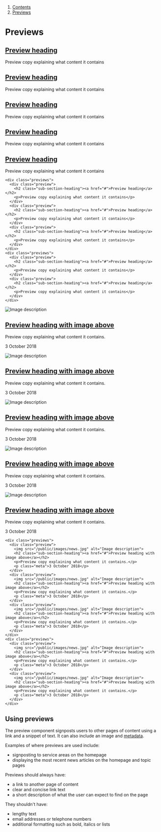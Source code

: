 1.  [Contents](/docs/core/design/overview)
2.  [Previews](#)

# Previews

<div class="previews">
  <div class="preview">
    <h2 class="sub-section-heading"><a href="#">Preview heading</a></h2>
    <p>Preview copy explaining what content it contains</p>
  </div>
  <div class="preview">
    <h2 class="sub-section-heading"><a href="#">Preview heading</a></h2>
    <p>Preview copy explaining what content it contains</p>
  </div>
  <div class="preview">
    <h2 class="sub-section-heading"><a href="#">Preview heading</a></h2>
    <p>Preview copy explaining what content it contains</p>
  </div>
</div>
<div class="previews">
  <div class="preview">
    <h2 class="sub-section-heading"><a href="#">Preview heading</a></h2>
    <p>Preview copy explaining what content it contains</p>
  </div>
  <div class="preview">
    <h2 class="sub-section-heading"><a href="#">Preview heading</a></h2>
    <p>Preview copy explaining what content it contains</p>
  </div>
</div>

    <div class="previews">
      <div class="preview">
        <h2 class="sub-section-heading"><a href="#">Preview heading</a></h2>
        <p>Preview copy explaining what content it contains</p>
      </div>
      <div class="preview">
        <h2 class="sub-section-heading"><a href="#">Preview heading</a></h2>
        <p>Preview copy explaining what content it contains</p>
      </div>
      <div class="preview">
        <h2 class="sub-section-heading"><a href="#">Preview heading</a></h2>
        <p>Preview copy explaining what content it contains</p>
      </div>
    </div>
    <div class="previews">
      <div class="preview">
        <h2 class="sub-section-heading"><a href="#">Preview heading</a></h2>
        <p>Preview copy explaining what content it contains</p>
      </div>
      <div class="preview">
        <h2 class="sub-section-heading"><a href="#">Preview heading</a></h2>
        <p>Preview copy explaining what content it contains</p>
      </div>
    </div>

<div class="previews">
  <div class="preview">
    <img src="/public/images/news.jpg" alt="Image description">
    <h2 class="sub-section-heading"><a href="#">Preview heading with image above</a></h2>
    <p>Preview copy explaining what content it contains.</p>
    <p class="meta">3 October 2018</p>
  </div>
  <div class="preview">
    <img src="/public/images/news.jpg" alt="Image description">
    <h2 class="sub-section-heading"><a href="#">Preview heading with image above</a></h2>
    <p>Preview copy explaining what content it contains.</p>
    <p class="meta">3 October 2018</p>
  </div>
  <div class="preview">
    <img src="/public/images/news.jpg" alt="Image description">
    <h2 class="sub-section-heading"><a href="#">Preview heading with image above</a></h2>
    <p>Preview copy explaining what content it contains.</p>
    <p class="meta">3 October 2018</p>
  </div>
</div>
<div class="previews">
  <div class="preview">
    <img src="/public/images/news.jpg" alt="Image description">
    <h2 class="sub-section-heading"><a href="#">Preview heading with image above</a></h2>
    <p>Preview copy explaining what content it contains.</p>
    <p class="meta">3 October 2018</p>
  </div>
  <div class="preview">
    <img src="/public/images/news.jpg" alt="Image description">
    <h2 class="sub-section-heading"><a href="#">Preview heading with image above</a></h2>
    <p>Preview copy explaining what content it contains.</p>
    <p class="meta">3 October 2018</p>
  </div>
</div>

    <div class="previews">
      <div class="preview">
        <img src="/public/images/news.jpg" alt="Image description">
        <h2 class="sub-section-heading"><a href="#">Preview heading with image above</a></h2>
        <p>Preview copy explaining what content it contains.</p>
        <p class="meta">3 October 2018</p>
      </div>
      <div class="preview">
        <img src="/public/images/news.jpg" alt="Image description">
        <h2 class="sub-section-heading"><a href="#">Preview heading with image above</a></h2>
        <p>Preview copy explaining what content it contains.</p>
        <p class="meta">3 October 2018</p>
      </div>
      <div class="preview">
        <img src="/public/images/news.jpg" alt="Image description">
        <h2 class="sub-section-heading"><a href="#">Preview heading with image above</a></h2>
        <p>Preview copy explaining what content it contains.</p>
        <p class="meta">3 October 2018</p>
      </div>
    </div>
    <div class="previews">
      <div class="preview">
        <img src="/public/images/news.jpg" alt="Image description">
        <h2 class="sub-section-heading"><a href="#">Preview heading with image above</a></h2>
        <p>Preview copy explaining what content it contains.</p>
        <p class="meta">3 October 2018</p>
      </div>
      <div class="preview">
        <img src="/public/images/news.jpg" alt="Image description">
        <h2 class="sub-section-heading"><a href="#">Preview heading with image above</a></h2>
        <p>Preview copy explaining what content it contains.</p>
        <p class="meta">3 October 2018</p>
      </div>
    </div>

## Using previews

The preview component signposts users to other pages of content using a link and a snippet of text. It can also include an image and <a href="/docs/core/elements/meta">metadata</a>.

Examples of where previews are used include:
<ul>
  <li>signposting to service areas on the homepage</li>
  <li>displaying the most recent news articles on the homepage and topic pages</li>
</ul>
Previews should always have:
<ul>
  <li>a link to another page of content</li>
  <li>clear and concise link text</li>
  <li>a short description of what the user can expect to find on the page</li>
</ul>
They shouldn't have:
<ul>
  <li>lengthy text</li>
  <li>email addresses or telephone numbers</li>
  <li>additional formatting such as bold, italics or lists</li>
</ul>
